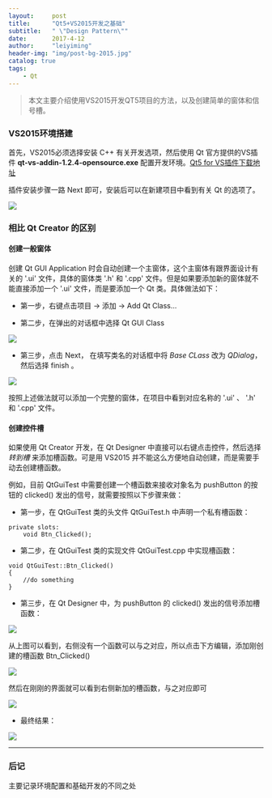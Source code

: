 ```yaml
---
layout:     post
title:      "Qt5+VS2015开发之基础"
subtitle:   " \"Design Pattern\""
date:       2017-4-12
author:     "leiyiming"
header-img: "img/post-bg-2015.jpg"
catalog: true
tags:
    - Qt
---
```


> 本文主要介绍使用VS2015开发QT5项目的方法，以及创建简单的窗体和信号槽。

### VS2015环境搭建

首先，VS2015必须选择安装 C++ 有关开发选项，然后使用 Qt 官方提供的VS插件 **qt-vs-addin-1.2.4-opensource.exe** 配置开发环境。[Qt5 for VS插件下载地址](https://mirrors.ustc.edu.cn/qtproject/archive/vsaddin/qt-vs-addin-1.2.4-opensource.exe)

插件安装步骤一路 Next 即可，安装后可以在新建项目中看到有关 Qt 的选项了。

<img src="httpss://leiyiming.com/img/in-post/post-qt/1.png"/>

### 相比 Qt Creator 的区别

#### 创建一般窗体

创建 Qt GUI Application 时会自动创建一个主窗体，这个主窗体有跟界面设计有关的 '.ui' 文件，具体的窗体类 '.h' 和 '.cpp' 文件。但是如果要添加新的窗体就不能直接添加一个 '.ui' 文件，而是要添加一个 Qt 类。具体做法如下：

* 第一步，右键点击项目 -> 添加 -> Add Qt Class...

* 第二步，在弹出的对话框中选择 Qt GUI Class

<img src="https://leiyiming.com/img/in-post/post-qt/2.png"/>

* 第三步，点击 Next， 在填写类名的对话框中将 *Base CLass* 改为 *QDialog*，然后选择 finish 。

<img src="https://leiyiming.com/img/in-post/post-qt/3.png"/>

按照上述做法就可以添加一个完整的窗体，在项目中看到对应名称的 '.ui' 、 '.h' 和 '.cpp' 文件。

#### 创建控件槽

如果使用 Qt Creator 开发，在 Qt Designer 中直接可以右键点击控件，然后选择 *转到槽* 来添加槽函数。可是用 VS2015 并不能这么方便地自动创建，而是需要手动去创建槽函数。

例如，目前 QtGuiTest 中需要创建一个槽函数来接收对象名为 pushButton 的按钮的 clicked() 发出的信号，就需要按照以下步骤来做：

* 第一步，在 QtGuiTest 类的头文件 QtGuiTest.h 中声明一个私有槽函数：

```
private slots:
	void Btn_Clicked();
```

* 第二步，在 QtGuiTest 类的实现文件 QtGuiTest.cpp 中实现槽函数：

```
void QtGuiTest::Btn_Clicked()
{
	//do something
}
```

* 第三步，在 Qt Designer 中，为 pushButton 的 clicked() 发出的信号添加槽函数：

<img src="https://leiyiming.com/img/in-post/post-qt/4.png"/>

从上图可以看到，右侧没有一个函数可以与之对应，所以点击下方编辑，添加刚创建的槽函数 Btn_Clicked()

<img src="https://leiyiming.com/img/in-post/post-qt/5.png"/>

然后在刚刚的界面就可以看到右侧新加的槽函数，与之对应即可

<img src="https://leiyiming.com/img/in-post/post-qt/6.png"/>

* 最终结果：

<img src="https://leiyiming.com/img/in-post/post-qt/7.png"/>

---

### 后记

主要记录环境配置和基础开发的不同之处
